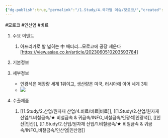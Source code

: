 ```yaml
---
{"dg-publish":true,"permalink":"/1.Study/4.국가별 이슈/모로코/","created":"2024-11-20T21:02:30.075+09:00","updated":"2025-06-03T20:07:22.351+09:00"}
---
```


#모로코 #인산염 #비료 






1. 주요 이벤트
	1. 아프리카로 발 넓히는 中 배터리…모로코에 공장 세운다[https://view.asiae.co.kr/article/2023060510203593784]



1. 기본정보




1. 세부정보
	- 인광석은 매장량 세계 1위이고, 생산량은 미국, 러시아에 이어 세계 3위
	- ![](https://i.imgur.com/fN0x2Q7.png)



1. 수출제품
	1. [[1.Study/2.산업/원자재 산업/4.비료/비료\|비료]], [[1.Study/2.산업/원자재 산업/1.비철금속/★ 비철금속 & 귀금속/INFO_비철금속/인광석\|인광석]], [[인산\|인산]], [[1.Study/2.산업/원자재 산업/1.비철금속/★ 비철금속 & 귀금속/INFO_비철금속/인산염\|인산염]]

